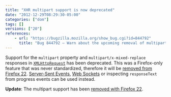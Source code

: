 ```yaml
---
title: "XHR multipart support is now deprecated"
date: "2012-12-29T08:29:30-05:00"
categories: ["dom"]
tags: []
versions: ["20"]
references:
    - url: "https://bugzilla.mozilla.org/show_bug.cgi?id=844792"
      title: "Bug 844792 – Warn about the upcoming removal of multipart support in XHR"
---
```

Support for the `multipart` property and `multipart/x-mixed-replace` responses in [`XMLHttpRequest`](https://developer.mozilla.org/docs/Web/API/XMLHttpRequest) has been deprecated. This was a Firefox-only feature that was never standardized, therefore it will be [removed from Firefox 22](https://www.fxsitecompat.dev/en-CA/docs/2013/xhr-multipart-response-support-has-been-removed/). [Server-Sent Events](https://developer.mozilla.org/docs/Server-sent_events), [Web Sockets](https://developer.mozilla.org/docs/WebSockets) or inspecting `responseText` from progress events can be used instead.

**Update**: The multipart support has been [removed with Firefox 22](https://www.fxsitecompat.dev/en-CA/docs/2013/xhr-multipart-response-support-has-been-removed/).
